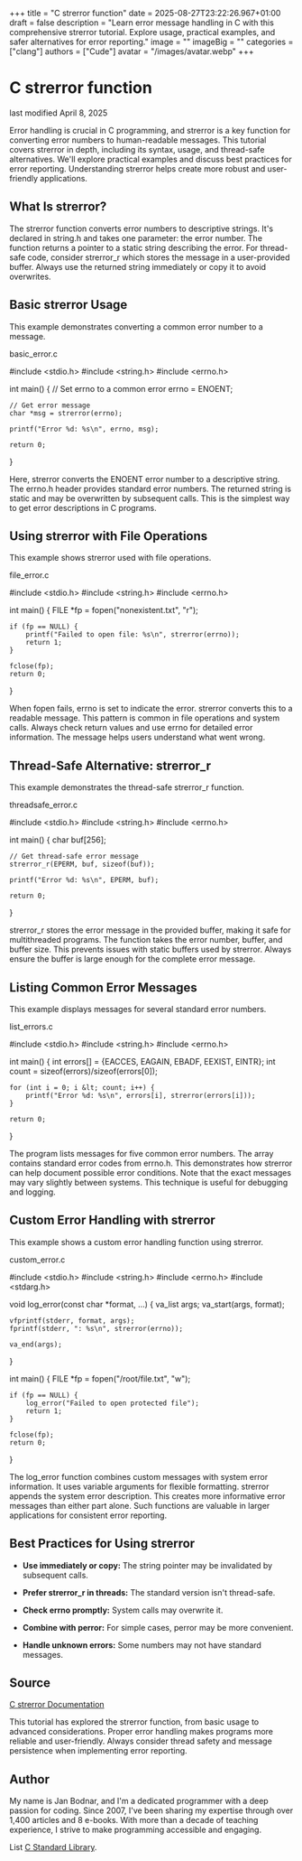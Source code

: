 +++
title = "C strerror function"
date = 2025-08-27T23:22:26.967+01:00
draft = false
description = "Learn error message handling in C with this comprehensive strerror tutorial. Explore usage, practical examples, and safer alternatives for error reporting."
image = ""
imageBig = ""
categories = ["clang"]
authors = ["Cude"]
avatar = "/images/avatar.webp"
+++

# C strerror function

last modified April 8, 2025

Error handling is crucial in C programming, and strerror is a
key function for converting error numbers to human-readable messages. This
tutorial covers strerror in depth, including its syntax, usage,
and thread-safe alternatives. We'll explore practical examples and discuss
best practices for error reporting. Understanding strerror helps
create more robust and user-friendly applications.

## What Is strerror?

The strerror function converts error numbers to descriptive
strings. It's declared in string.h and takes one parameter: the
error number. The function returns a pointer to a static string describing
the error. For thread-safe code, consider strerror_r which stores
the message in a user-provided buffer. Always use the returned string
immediately or copy it to avoid overwrites.

## Basic strerror Usage

This example demonstrates converting a common error number to a message.

basic_error.c
  

#include &lt;stdio.h&gt;
#include &lt;string.h&gt;
#include &lt;errno.h&gt;

int main() {
    // Set errno to a common error
    errno = ENOENT;
    
    // Get error message
    char *msg = strerror(errno);
    
    printf("Error %d: %s\n", errno, msg);
    
    return 0;
}

Here, strerror converts the ENOENT error number to
a descriptive string. The errno.h header provides standard error
numbers. The returned string is static and may be overwritten by subsequent
calls. This is the simplest way to get error descriptions in C programs.

## Using strerror with File Operations

This example shows strerror used with file operations.

file_error.c
  

#include &lt;stdio.h&gt;
#include &lt;string.h&gt;
#include &lt;errno.h&gt;

int main() {
    FILE *fp = fopen("nonexistent.txt", "r");
    
    if (fp == NULL) {
        printf("Failed to open file: %s\n", strerror(errno));
        return 1;
    }
    
    fclose(fp);
    return 0;
}

When fopen fails, errno is set to indicate the
error. strerror converts this to a readable message. This pattern
is common in file operations and system calls. Always check return values and
use errno for detailed error information. The message helps users
understand what went wrong.

## Thread-Safe Alternative: strerror_r

This example demonstrates the thread-safe strerror_r function.

threadsafe_error.c
  

#include &lt;stdio.h&gt;
#include &lt;string.h&gt;
#include &lt;errno.h&gt;

int main() {
    char buf[256];
    
    // Get thread-safe error message
    strerror_r(EPERM, buf, sizeof(buf));
    
    printf("Error %d: %s\n", EPERM, buf);
    
    return 0;
}

strerror_r stores the error message in the provided buffer,
making it safe for multithreaded programs. The function takes the error
number, buffer, and buffer size. This prevents issues with static buffers
used by strerror. Always ensure the buffer is large enough for
the complete error message.

## Listing Common Error Messages

This example displays messages for several standard error numbers.

list_errors.c
  

#include &lt;stdio.h&gt;
#include &lt;string.h&gt;
#include &lt;errno.h&gt;

int main() {
    int errors[] = {EACCES, EAGAIN, EBADF, EEXIST, EINTR};
    int count = sizeof(errors)/sizeof(errors[0]);
    
    for (int i = 0; i &lt; count; i++) {
        printf("Error %d: %s\n", errors[i], strerror(errors[i]));
    }
    
    return 0;
}

The program lists messages for five common error numbers. The array contains
standard error codes from errno.h. This demonstrates how
strerror can help document possible error conditions. Note that
the exact messages may vary slightly between systems. This technique is useful
for debugging and logging.

## Custom Error Handling with strerror

This example shows a custom error handling function using strerror.

custom_error.c
  

#include &lt;stdio.h&gt;
#include &lt;string.h&gt;
#include &lt;errno.h&gt;
#include &lt;stdarg.h&gt;

void log_error(const char *format, ...) {
    va_list args;
    va_start(args, format);
    
    vfprintf(stderr, format, args);
    fprintf(stderr, ": %s\n", strerror(errno));
    
    va_end(args);
}

int main() {
    FILE *fp = fopen("/root/file.txt", "w");
    
    if (fp == NULL) {
        log_error("Failed to open protected file");
        return 1;
    }
    
    fclose(fp);
    return 0;
}

The log_error function combines custom messages with system
error information. It uses variable arguments for flexible formatting.
strerror appends the system error description. This creates
more informative error messages than either part alone. Such functions are
valuable in larger applications for consistent error reporting.

## Best Practices for Using strerror

- **Use immediately or copy:** The string pointer may be invalidated by subsequent calls.

- **Prefer strerror_r in threads:** The standard version isn't thread-safe.

- **Check errno promptly:** System calls may overwrite it.

- **Combine with perror:** For simple cases, perror may be more convenient.

- **Handle unknown errors:** Some numbers may not have standard messages.

## Source

[C strerror Documentation](https://en.cppreference.com/w/c/string/byte/strerror)

This tutorial has explored the strerror function, from basic
usage to advanced considerations. Proper error handling makes programs more
reliable and user-friendly. Always consider thread safety and message
persistence when implementing error reporting.

## Author

My name is Jan Bodnar, and I'm a dedicated programmer with a deep passion for
coding. Since 2007, I've been sharing my expertise through over 1,400 articles
and 8 e-books. With more than a decade of teaching experience, I strive to make
programming accessible and engaging.

List [C Standard Library](/all/#clang-std).